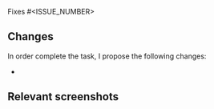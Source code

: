 <!-- Substitute <ISSUE_NUMBER> by the task's actual issue number. -->
Fixes #<ISSUE_NUMBER>


## Changes

In order complete the task, I propose the following changes:

<!-- Describe the changes you made in bulletpoints. -->
 - 

<!-- If the task's result is visual enough (e.g. making a new screen), add a screenshot here so everyone can see it. If not, delete the following line.-->
## Relevant screenshots
